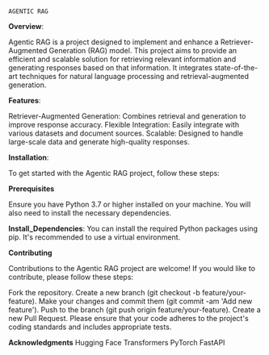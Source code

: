                                                                           AGENTIC RAG

**Overview**:

Agentic RAG is a project designed to implement and enhance a Retriever-Augmented Generation (RAG) model. This project aims to provide an efficient and scalable solution for retrieving relevant information and generating responses based on that information. It integrates state-of-the-art techniques for natural language processing and retrieval-augmented generation.

**Features**:


Retriever-Augmented Generation: Combines retrieval and generation to improve response accuracy.
Flexible Integration: Easily integrate with various datasets and document sources.
Scalable: Designed to handle large-scale data and generate high-quality responses.

**Installation**:
 
 To get started with the Agentic RAG project, follow these steps:

**Prerequisites**

Ensure you have Python 3.7 or higher installed on your machine. You will also need to install the necessary dependencies.

**Install_Dependencies**:
 You can install the required Python packages using pip. It's recommended to use a virtual environment.

 **Contributing**

Contributions to the Agentic RAG project are welcome! If you would like to contribute, please follow these steps:

Fork the repository.
Create a new branch (git checkout -b feature/your-feature).
Make your changes and commit them (git commit -am 'Add new feature').
Push to the branch (git push origin feature/your-feature).
Create a new Pull Request.
Please ensure that your code adheres to the project's coding standards and includes appropriate tests.

**Acknowledgments**
Hugging Face Transformers
PyTorch
FastAPI
